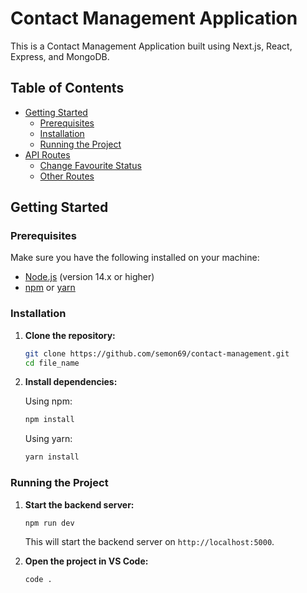 # Contact Management Application

This is a Contact Management Application built using Next.js, React, Express, and MongoDB.

## Table of Contents

- [Getting Started](#getting-started)
  - [Prerequisites](#prerequisites)
  - [Installation](#installation)
  - [Running the Project](#running-the-project)
- [API Routes](#api-routes)
  - [Change Favourite Status](#change-favourite-status)
  - [Other Routes](#other-routes)

## Getting Started

### Prerequisites

Make sure you have the following installed on your machine:

- [Node.js](https://nodejs.org/) (version 14.x or higher)
- [npm](https://www.npmjs.com/) or [yarn](https://yarnpkg.com/)

### Installation

1. **Clone the repository:**

   ```bash
   git clone https://github.com/semon69/contact-management.git
   cd file_name
   ```

2. **Install dependencies:**

   Using npm:

   ```bash
   npm install
   ```

   Using yarn:

   ```bash
   yarn install
   ```

### Running the Project

1. **Start the backend server:**

   ```bash
   npm run dev
   ```

   This will start the backend server on `http://localhost:5000`.

3. **Open the project in VS Code:**

   ```bash
   code .
   ```